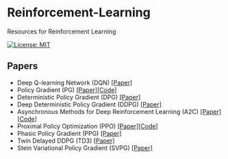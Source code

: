 # Reinforcement-Learning

Resources for Reinforcement Learning

[![License: MIT](https://img.shields.io/badge/License-MIT-yellow.svg)](https://opensource.org/licenses/MIT)

## Papers
* Deep Q-learning Network (DQN) [[Paper]](https://github.com/hongjun7/Reinforcement-Learning/blob/main/resource/papers/Deep-Q-Learning.pdf)
* Policy Gradient (PG) [[Paper]](https://https://github.com/hongjun7/Reinforcement-Learning/blob/main/resource/papers/Policy-Gradient-Methods-for-RL_NIPS1999.pdf)[[Code]](https://github.com/hongjun7/Reinforcement-Learning/blob/main/tf2/model/PG.py)
* Deterministic Policy Gradient (DPG) [[Paper]](https://github.com/hongjun7/Reinforcement-Learning/blob/main/resource/papers/Deterministic-Policy-Gradient.pdf)
* Deep Deterministic Policy Gradient (DDPG) [[Paper]](https://github.com/hongjun7/Reinforcement-Learning/blob/main/resource/papers/Deep-Deterministic-Policy-Gradient.pdf)
* Asynchronous Methods for Deep Reinforcement Learning (A2C) [[Paper]](https://github.com/hongjun7/Reinforcement-Learning/blob/main/resource/papers/Asynchronous-Methods-for-Deep-Reinforcement-Learning.pdf)[[Code]](https://github.com/hongjun7/Reinforcement-Learning/blob/main/tf2/model/A2C.py)
* Proximal Policy Optimization (PPO) [[Paper]](https://github.com/hongjun7/Reinforcement-Learning/blob/main/resource/papers/Proximal-Policy-Optimization.pdf)[[Code]](https://github.com/hongjun7/Reinforcement-Learning/blob/main/tf2/model/PPO.py)
* Phasic Policy Gradient (PPG) [[Paper]](https://github.com/hongjun7/Reinforcement-Learning/blob/main/resource/papers/Phasic-Policy-Gradient.pdf)
* Twin Delayed DDPG (TD3) [[Paper]](https://github.com/hongjun7/Reinforcement-Learning/blob/main/resource/papers/Twin-Delayed-DDPG.pdf)
* Stein Variational Policy Gradient (SVPG) [[Paper]](https://github.com/hongjun7/Reinforcement-Learning/blob/main/resource/papers/Stein-Variational-Policy-Gradient.pdf)
